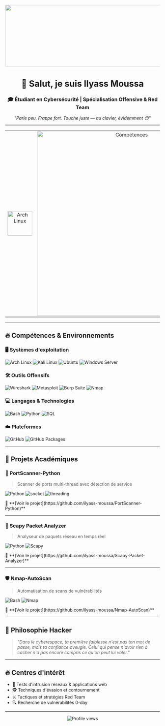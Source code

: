 <p align="center">
  <img src="Vidéo sans titre ‐ Réalisée avec Clipchamp.gif" width="800" height="200" />
</p>

<h1 align="center">👋 Salut, je suis Ilyass Moussa</h1>
<h3 align="center">🎓 Étudiant en Cybersécurité | Spécialisation Offensive & Red Team</h3>

<p align="center">
  <em>"Parle peu. Frappe fort. Touche juste — au clavier, évidemment 😏"</em>
</p>

---

<div align="center">
  <table>
    <tr>
      <td align="center" width="150">
        <img src="https://upload.wikimedia.org/wikipedia/commons/a/a5/Archlinux-icon-crystal-64.svg" width="80" alt="Arch Linux"/>
      </td>
      <td align="center">
        <img src="Capture d'écran 2025-06-14 024256.png" alt="Compétences" width="600"/>
      </td>
      <td align="center" width="150">
        <img src="https://www.kali.org/images/kali-logo.svg" width="100" alt="Kali Linux"/>
      </td>
    </tr>
  </table>
</div>

---

## 🔥 Compétences & Environnements

### 🖥️ Systèmes d'exploitation
<p>
  <img src="https://img.shields.io/badge/Arch_Linux-1793D1?style=for-the-badge&logo=arch-linux&logoColor=white" alt="Arch Linux"/>
  <img src="https://img.shields.io/badge/Kali_Linux-557C94?style=for-the-badge&logo=kalilinux&logoColor=white" alt="Kali Linux"/>
  <img src="https://img.shields.io/badge/Ubuntu-E95420?style=for-the-badge&logo=ubuntu&logoColor=white" alt="Ubuntu"/>
  <img src="https://img.shields.io/badge/Windows_Server-0078D6?style=for-the-badge&logo=windows&logoColor=white" alt="Windows Server"/>
</p>

### 🛠️ Outils Offensifs
<p>
  <img src="https://img.shields.io/badge/Wireshark-1679A7?style=for-the-badge&logo=wireshark&logoColor=white" alt="Wireshark"/>
  <img src="https://img.shields.io/badge/Metasploit-FF0000?style=for-the-badge&logo=metasploit&logoColor=white" alt="Metasploit"/>
  <img src="https://img.shields.io/badge/Burp_Suite-F47C20?style=for-the-badge&logo=burp-suite&logoColor=black" alt="Burp Suite"/>
  <img src="https://img.shields.io/badge/Nmap-4F5D95?style=for-the-badge&logo=nmap&logoColor=white" alt="Nmap"/>
</p>

### 💻 Langages & Technologies
<p>
  <img src="https://img.shields.io/badge/Bash-4EAA25?style=for-the-badge&logo=gnu-bash&logoColor=white" alt="Bash"/>
  <img src="https://img.shields.io/badge/Python-3776AB?style=for-the-badge&logo=python&logoColor=white" alt="Python"/>
  <img src="https://img.shields.io/badge/SQL-4479A1?style=for-the-badge&logo=mysql&logoColor=white" alt="SQL"/>
</p>

### ☁️ Plateformes
<p>
  <img src="https://img.shields.io/badge/GitHub-181717?style=for-the-badge&logo=github&logoColor=white" alt="GitHub"/>
  <img src="https://img.shields.io/badge/GitHub_Packages-181717?style=for-the-badge&logo=github&logoColor=white" alt="GitHub Packages"/>
</p>

---

## 🚀 Projets Académiques

### 🔎 PortScanner-Python  
> Scanner de ports multi-thread avec détection de service  
<p>
  <img src="https://img.shields.io/badge/Python-3776AB?style=flat-square&logo=python&logoColor=white" alt="Python"/>
  <img src="https://img.shields.io/badge/socket-5C94FB?style=flat-square" alt="socket"/>
  <img src="https://img.shields.io/badge/threading-4B8F75?style=flat-square" alt="threading"/>
</p>
🔗 **[Voir le projet](https://github.com/ilyass-moussa/PortScanner-Python)**

---

### 📡 Scapy Packet Analyzer  
> Analyseur de paquets réseau en temps réel  
<p>
  <img src="https://img.shields.io/badge/Python-3776AB?style=flat-square&logo=python&logoColor=white" alt="Python"/>
  <img src="https://img.shields.io/badge/Scapy-3A8FCD?style=flat-square" alt="Scapy"/>
</p>
🔗 **[Voir le projet](https://github.com/ilyass-moussa/Scapy-Packet-Analyzer)**

---

### 🛡️ Nmap-AutoScan  
> Automatisation de scans de vulnérabilités  
<p>
  <img src="https://img.shields.io/badge/Bash-4EAA25?style=flat-square&logo=gnu-bash&logoColor=white" alt="Bash"/>
  <img src="https://img.shields.io/badge/Nmap-4F5D95?style=flat-square&logo=nmap&logoColor=white" alt="Nmap"/>
</p>
🔗 **[Voir le projet](https://github.com/ilyass-moussa/Nmap-AutoScan)**

---

## 🧠 Philosophie Hacker

> *"Dans le cyberespace, ta première faiblesse n'est pas ton mot de passe, mais ta confiance aveugle. Celui qui pense n'avoir rien à cacher n'a pas encore compris ce qu'on peut lui voler."*

---

## 🔥 Centres d'intérêt
- 🎯 Tests d'intrusion réseaux & applications web  
- 🕵️ Techniques d'évasion et contournement  
- ⚔️ Tactiques et stratégies Red Team  
- 🔍 Recherche de vulnérabilités 0-day  

---

<p align="center">
  <img src="https://komarev.com/ghpvc/?username=ilyass-moussa&label=PROFILE+VIEWS&color=0e75b6&style=flat" alt="Profile views"/>
</p>
